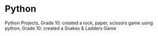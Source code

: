 # Python
Python Projects, 
Grade 10: created a rock, paper, scissors game using python,
Grade 10: created a Snakes & Ladders Game
